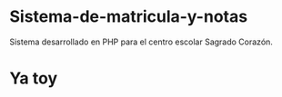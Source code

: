 # Sistema-de-matricula-y-notas
Sistema desarrollado en PHP para el centro escolar Sagrado Corazón.



# Ya toy
